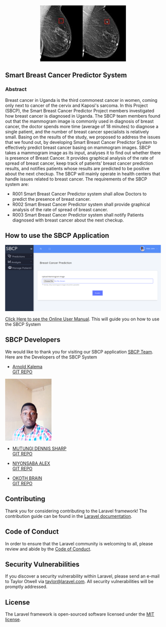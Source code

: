 
<p align="center">

<img src='sbcpBackEnd/images.jpeg'>

</p>

## Smart Breast Cancer Predictor System
### Abstract
Breast cancer in Uganda is the third commonest cancer in women, coming only next to cancer of the cervix and Kaposi's sarcoma. In this Project (SBCP), the Smart Breast Cancer Predictor Project members investigated how breast cancer is diagnosed in Uganda. The SBCP team members found out that the mammogram image is commonly used in diagnosis of breast cancer, the doctor spends more time (average of 18 minutes) to diagnose a single patient, and the number of breast cancer specialists is relatively small. Basing on the results of the study, we proposed to address the issues that we found out, by developing Smart Breast Cancer Predictor System to effectively predict breast cancer basing on mammogram images.
SBCP takes a mammogram image as its input, analyses it to find out whether there is presence of Breast Cancer. It provides graphical analysis of the rate of spread of breast cancer, keep track of patients’ breast cancer prediction results, and notifies patients whose results are predicted to be positive about the next checkup.
 The SBCP will mainly operate in health centers that handle issues related to breast cancer.
The requirements of the SBCP system are:
- R001 Smart Breast Cancer Predictor system shall allow Doctors to predict the presence of breast cancer.
- R002 Smart Breast Cancer Predictor system shall provide graphical analysis of the rate of spread of breast
  cancer.
- R003 Smart Breast Cancer Predictor system shall notify Patients diagnosed with breast cancer about the next
  checkup.



## How to use the SBCP Application
<p align="center">
<img src='sbcpBackEnd/Screenshot.png'>
</p>

[Click Here to see the Online User Manual](https://laracasts.com). This will guide you on how to use the SBCP System 

## SBCP Developers

We would like to thank you for visiting our SBCP application  [SBCP Team](https://finalyearprojectforsaab.wordpress.com/roles).<br>
Here are the Developers of the SBCP System

- [Arnold Kalema](https://arnoldkk.000webhostapp.com/)<br>
[GIT REPO](https://github.com/kalemakk)
<p align="left">
<img src='sbcpBackEnd/20201120_072221.jpg' width="150" height="200">
</p>

- [MUTUNGI DENNIS SHARP](https://arnoldkk.000webhostapp.com/)<br>
[GIT REPO](https://github.com/kalemakk)
<p align="center">
</p>

- [NIYONSABA ALEX](https://arnoldkk.000webhostapp.com/)<br>
[GIT REPO](https://github.com/kalemakk)
<p align="center">
</p>

- [OKOTH BRAIN](https://arnoldkk.000webhostapp.com/)<br>
[GIT REPO](https://github.com/kalemakk)
<p align="center">
</p>


## Contributing

Thank you for considering contributing to the Laravel framework! The contribution guide can be found in the [Laravel documentation](https://laravel.com/docs/contributions).

## Code of Conduct

In order to ensure that the Laravel community is welcoming to all, please review and abide by the [Code of Conduct](https://laravel.com/docs/contributions#code-of-conduct).

## Security Vulnerabilities

If you discover a security vulnerability within Laravel, please send an e-mail to Taylor Otwell via [taylor@laravel.com](mailto:taylor@laravel.com). All security vulnerabilities will be promptly addressed.

## License

The Laravel framework is open-sourced software licensed under the [MIT license](https://opensource.org/licenses/MIT).
